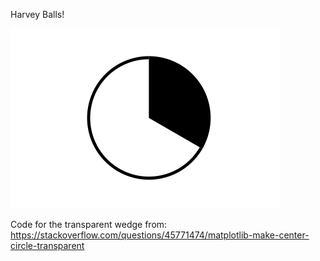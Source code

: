 Harvey Balls!  

![033-black.png](033-black.png)

Code for the transparent wedge from: https://stackoverflow.com/questions/45771474/matplotlib-make-center-circle-transparent
